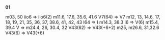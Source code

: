 **01**

m03, 50 iio6 => iio6(2)
m11.6, 17.6, 35.6, 41.6 V7(64) => V7
m12, 13, 14.6, 17, 18, 19, 21, 35, 36, 37, 38.6, 41, 42, 43 I64 => I
m14.3, 38.3 I6 => V(6)
m15.4, 39.4 V => 
m24.4, 26, 30.4, 32 V43(62) => V43(+6+2)
m25, m26.6, 31,32.6 V43(6) => V43(+6)
